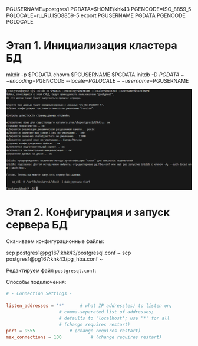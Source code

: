 PGUSERNAME=postgres1
PGDATA=$HOME/khk43
PGENCODE=ISO_8859_5
PGLOCALE=ru_RU.ISO8859-5
export PGUSERNAME PGDATA PGENCODE PGLOCALE

# Этап 1. Инициализация кластера БД

mkdir -p $PGDATA
chown $PGUSERNAME $PGDATA
initdb -D $PGDATA --encoding=$PGENCODE --locale=$PGLOCALE --username=$PGUSERNAME

![Step 1 result](image.png)

# Этап 2. Конфигурация и запуск сервера БД

Скачиваем конфигурационные файлы:

scp postgres1@pg167:khk43/postgresql.conf ~
scp postgres1@pg167:khk43/pg_hba.conf ~

Редактируем файл `postgresql.conf`:

Способы подключения:
```conf
# - Connection Settings -

listen_addresses = '*'		# what IP address(es) to listen on;
					# comma-separated list of addresses;
					# defaults to 'localhost'; use '*' for all
					# (change requires restart)
port = 9555				# (change requires restart)
max_connections = 100			# (change requires restart)
```